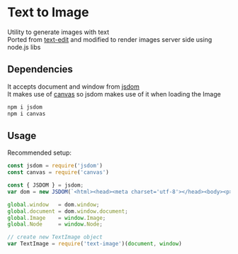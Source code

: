 # Text to Image

Utility to generate images with text  
Ported from [text-edit](https://github.com/zonayedpca/text-image) and modified to render images server side using node.js libs  

## Dependencies
It accepts document and window from [jsdom](https://github.com/jsdom/jsdom)  
It makes use of [canvas](https://github.com/Automattic/node-canvas) so jsdom makes use of it when loading the Image

```bash
npm i jsdom
npm i canvas
```

## Usage

Recommended setup:  

```js
const jsdom = require('jsdom')
const canvas = require('canvas')

const { JSDOM } = jsdom;
var dom = new JSDOM(`<html><head><meta charset='utf-8'></head><body><p>Hello world</p></body></html>`);

global.window   = dom.window;
global.document = dom.window.document;
global.Image    = window.Image;
global.Node     = window.Node;

// create new TextImage object
var TextImage = require('text-image')(document, window)
```


